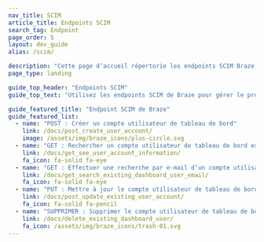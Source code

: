 ```yaml
---
nav_title: SCIM
article_title: Endpoints SCIM
search_tag: Endpoint
page_order: 5
layout: dev_guide
alias: /scim/

description: "Cette page d’accueil répertorie les endpoints SCIM Braze."
page_type: landing

guide_top_header: "Endpoints SCIM"
guide_top_text: "Utilisez les endpoints SCIM de Braze pour gérer le provisionnement automatisé des utilisateurs."

guide_featured_title: "Endpoint SCIM de Braze"
guide_featured_list:
  - name: "POST : Créer un compte utilisateur de tableau de bord"
    link: /docs/post_create_user_account/
    image: /assets/img/braze_icons/plus-circle.svg
  - name: "GET : Rechercher un compte utilisateur de tableau de bord existant"
    link: /docs/get_see_user_account_information/
    fa_icon: fa-solid fa-eye
  - name: "GET : Effectuer une recherche par e-mail d’un compte utilisateur de tableau de bord existant"
    link: /docs/get_search_existing_dashboard_user_email/
    fa_icon: fa-solid fa-eye
  - name: "PUT : Mettre à jour le compte utilisateur de tableau de bord"
    link: /docs/post_update_existing_user_account/
    fa_icon: fa-solid fa-pencil
  - name: "SUPPRIMER : Supprimer le compte utilisateur de tableau de bord"
    link: /docs/delete_existing_dashboard_user/
    fa_icon: /assets/img/braze_icons/trash-01.svg
---
```



